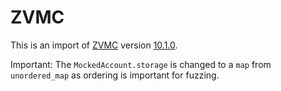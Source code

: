 # ZVMC

This is an import of [ZVMC](https://github.com/theQRL/zvmc) version [10.1.0](https://github.com/theQRL/zvmc/releases/tag/v10.1.0).

Important: The `MockedAccount.storage` is changed to a `map` from `unordered_map` as ordering is important for fuzzing.
